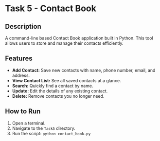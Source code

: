 # Task 5 - Contact Book

## Description
A command-line based Contact Book application built in Python. This tool allows users to store and manage their contacts efficiently.

## Features
- **Add Contact:** Save new contacts with name, phone number, email, and address.
- **View Contact List:** See all saved contacts at a glance.
- **Search:** Quickly find a contact by name.
- **Update:** Edit the details of any existing contact.
- **Delete:** Remove contacts you no longer need.

## How to Run
1. Open a terminal.
2. Navigate to the `Task5` directory.
3. Run the script: `python contact_book.py`